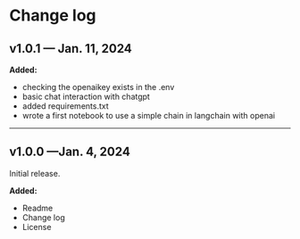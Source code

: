 # Change log

## v1.0.1 — Jan. 11, 2024

**Added:**
- checking the openaikey exists in the .env
- basic chat interaction with chatgpt
- added requirements.txt
- wrote a first notebook to use a simple chain in langchain with openai
---

## v1.0.0 —Jan. 4, 2024

Initial release.

**Added:**
- Readme
- Change log
- License


